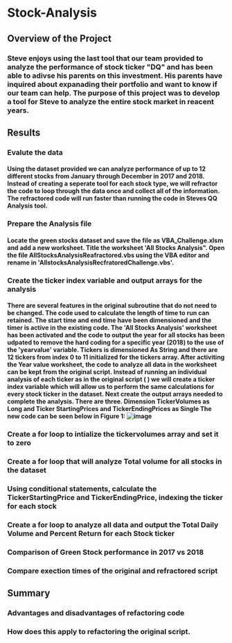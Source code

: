 # Stock-Analysis
## Overview of the Project
### Steve enjoys using the last tool that our team provided to analyze the performance of stock ticker "DQ" and has been able to adivse his parents on this investment.  His parents have inquired about expanading their portfolio and want to know if our team can help.  The purpose of this project was to develop a tool for Steve to analyze the entire stock market in reacent years.  

## Results
### Evalute the data 
#### Using the dataset provided we can analyze performance of up to 12 different stocks from January through December in 2017 and 2018.  Instead of creating a seperate tool for each stock type, we will refractor the code to loop through the data once and collect all of the information.  The refractored code will run faster than running the code in Steves QQ Analysis tool. 
### Prepare the Analysis file
#### Locate the green stocks dataset and save the file as VBA_Challenge.xlsm and add a new worksheet.  Title the worksheet 'All Stocks Analysis".  Open the file AllStocksAnalysisReafractored.vbs using the VBA editor and rename in 'AllstocksAnalysisRecfratoredChallenge.vbs'.
### Create the ticker index variable and output arrays for the analysis
#### There are several features in the original subroutine that do not need to be changed.  The code used to calculate the length of time to run can retained.  The start time and end time have been dimensioned and the timer is active in the existing code.  The 'All Stocks Analysis' worksheet has been activated and the code to output the year for all stocks has been udpated to remove the hard coding for a specific year (2018) to the use of the 'yearvalue' variable.  Tickers is dimensioned As String and there are 12 tickers from index 0 to 11 initialized for the tickers array. After activiting the Year value worksheet, the code to analyze all data in the worksheet can be kept from the original script.  Instead of running an individual analysis of each ticker as in the original script  (                  )  we will create a ticker index variable which will allow us to perform the same calculations for every stock ticker in the dataset.   Next create the output arrays needed to complete the analysis.  There are three.  Dimension TickerVolumes as Long and Ticker StartingPrices and TickerEndingPrices as Single The new code can be seen below in Figure 1: ![image](https://user-images.githubusercontent.com/94234511/144731625-93ae57b9-32c0-42b0-ab56-18ee6e4e0963.png)
 
### Create a for loop to intialize the tickervolumes array and set it to zero
### Create a for loop that will analyze Total volume for all stocks in the dataset
### Using conditional statements, calculate the TickerStartingPrice and TickerEndingPrice, indexing the ticker for each stock
### Create a for loop to analyze all data and output the Total Daily Volume and Percent Return for each Stock ticker
### Comparison of Green Stock performance in 2017 vs 2018
### Compare exection times of the original and refractored script
## Summary
### Advantages and disadvantages of refactoring code
### How does this apply to refactoring the original script.  

